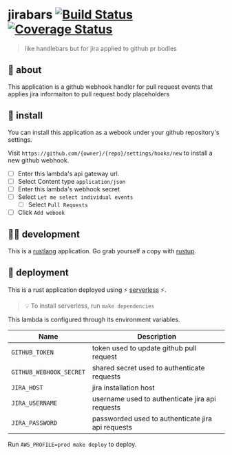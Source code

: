 # jirabars [![Build Status](https://travis-ci.org/meetup/jirabars.svg?branch=master)](https://travis-ci.org/meetup/jirabars) [![Coverage Status](https://coveralls.io/repos/github/meetup/jirabars/badge.svg?branch=master)](https://coveralls.io/github/meetup/jirabars?branch=master)

> like handlebars but for jira applied to github pr bodies

## 🤔 about

This application is a github webhook handler for pull request events that applies
jira informaiton to pull request body placeholders

## 🔌 install

You can install this application as a webook under your github repository's settings.

Visit `https://github.com/{owner}/{repo}/settings/hooks/new` to install a new
github webhook.

- [ ] Enter this lambda's api gateway url.
- [ ] Select Content type `application/json`
- [ ] Enter this lambda's webhook secret
- [ ] Select `Let me select individual events`
  - [ ] Select `Pull Requests`
- [ ] Click `Add webook`

## 👩‍🏭 development

This is a [rustlang](https://www.rust-lang.org/en-US/) application.
Go grab yourself a copy with [rustup](https://rustup.rs/).

## 🚀 deployment

This is a rust application deployed using ⚡ [serverless](https://serverless.com/) ⚡.

> 💡 To install serverless, run `make dependencies`

This lambda is configured through its environment variables.

| Name                    | Description                                       |
|-------------------------|---------------------------------------------------|
| `GITHUB_TOKEN`          | token used to update github pull request          |
| `GITHUB_WEBHOOK_SECRET` | shared secret used to authenticate requests       |
| `JIRA_HOST`             | jira installation host                            |
| `JIRA_USERNAME`         | username used to authenticate jira api requests   |
| `JIRA_PASSWORD`         | passworded used to authenticate jira api requests |

Run `AWS_PROFILE=prod make deploy` to deploy.